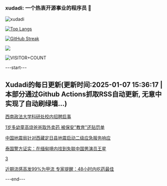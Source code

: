 ### xudadi: 一个热衷开源事业的程序员 👋

![xudadi](https://github-readme-stats-git-masterorgs-github-readme-stats-team.vercel.app/api?username=xudadi)

[![Top Langs](https://github-readme-stats.vercel.app/api/top-langs/?username=xudadi)](https://github.com/anuraghazra/github-readme-stats)

[![GitHub Streak](https://streak-stats.demolab.com?user=xudadi&locale=zh_Hans)](https://git.io/streak-stats)

![](https://raw.githubusercontent.com/xudadi/xudadi/main/assets/github-contribution-grid-snake.svg)

![VISITOR+COUNT](https://komarev.com/ghpvc/?username=xudadi&label=VISITOR+COUNT)


---start---

## Xudadi的每日更新(更新时间:2025-01-07 15:36:17 | 本部分通过Github Actions抓取RSS自动更新, 无意中实现了自动刷绿墙...)

[西南政法大学科研处校内招聘启事](https://www.gongkaoleida.com/article/2257211)

[1岁多幼童高烧爸爸取外卖药 被保安"教育"还贴罚单](https://m.163.com/news/article/JL9T00AO00019B3E.html)

[中国地震局针对西藏定日县地震启动二级应急服务响应](https://m.163.com/news/article/JLA3AK0V00018AOQ.html)

[泰国警方证实：在缅甸境内找到失联中国男演员王星](https://m.163.com/news/article/JLA2VOBP051492T3.html)

[3](https://m.163.com/touch/news/sub/domestic)

[近期流感高发99%为甲流 专家提醒：48小时内吃药最佳](https://m.163.com/news/article/JLA0PI53000189PS.html)

---end---
